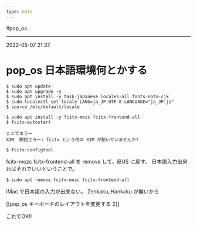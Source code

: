 ```yaml
---
type: note
---
```


#pop_os 

---
2022-05-07  21:37

# pop_os  日本語環境何とかする

```shell
$ sudo apt update
$ sudo apt upgrade -y
$ sudo apt install -y task-japanese locales-all fonts-noto-cjk
$ sudo localectl set-locale LANG=ja_JP.UTF-8 LANGUAGE="ja_JP:ja"
$ source /etc/default/locale

$ sudo apt install -y fcitx-mozc fcitx-frontend-all
$ fcitx-autostart

ここでエラー
XIM  開始エラー: fcitx という他の XIM が動いていませんか?

$ fcitx-configtool
```

fcitx-mozc fcitx-frontend-all を remove して、iBUS に戻す。
日本語入力出来ればそれでいいということで。

```shell
$ sudo apt remove fcitx-mozc fcitx-frontend-all
```

iMac で日本語の入力が出来ない。
Zenkaku_Hankaku が無いから

[[pop_os キーボードのレイアウトを変更する 2]]

これでOK!!